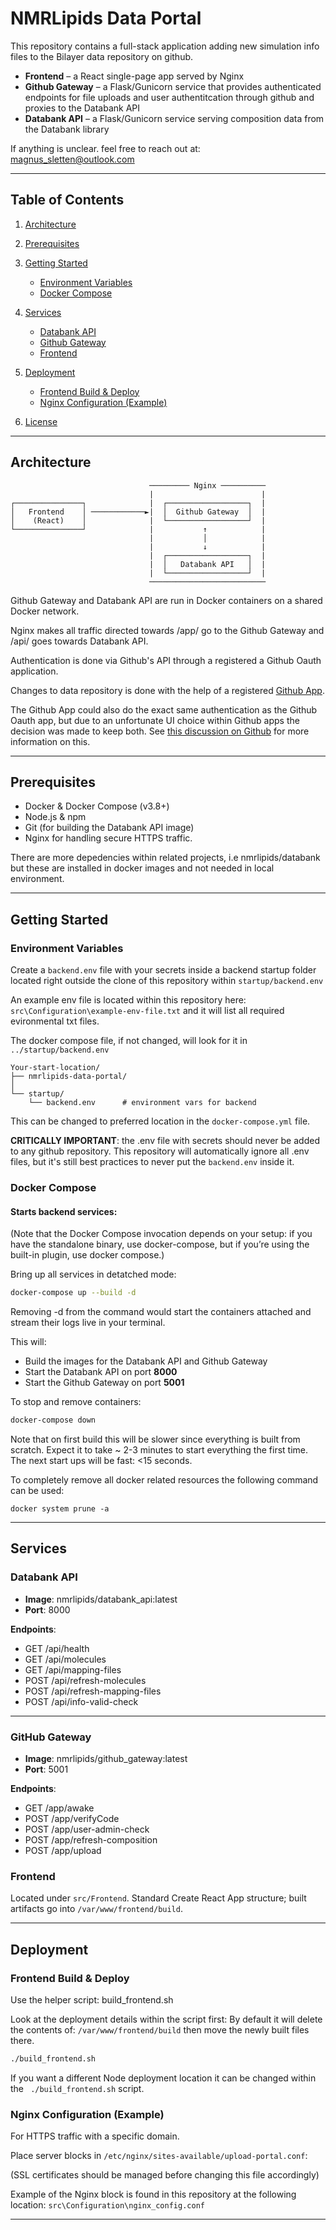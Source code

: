 # NMRLipids Data Portal

This repository contains a full-stack application adding new simulation info files to the Bilayer data repository on github.

* **Frontend** – a React single-page app served by Nginx
* **Github Gateway** – a Flask/Gunicorn service that provides authenticated endpoints for file uploads and user authentitcation through github and proxies to the Databank API
* **Databank API** – a Flask/Gunicorn service serving composition data from the Databank library

If anything is unclear. feel free to reach out at: magnus_sletten@outlook.com

---

## Table of Contents

1. [Architecture](#architecture)
2. [Prerequisites](#prerequisites)
3. [Getting Started](#getting-started)

   * [Environment Variables](#environment-variables)
   * [Docker Compose](#docker-compose)
4. [Services](#services)

   * [Databank API](#databank-api)
   * [Github Gateway](#github_gateway)
   * [Frontend](#frontend)
5. [Deployment](#deployment)

   * [Frontend Build & Deploy](#frontend-build--deploy)
   * [Nginx Configuration (Example)](#nginx-configuration-example)
6. [License](#license)

---

## Architecture

```text
                               ───────── Nginx ──────────
                               |                        |
┌───────────────┐              |  ┌──────────────────┐  |
│   Frontend    │ ────────────►|  │  Github Gateway  │  |
│    (React)    │              |  └──────────────────┘  |
└───────────────┘              |           ↑            |
                               |           │            |
                               |           ↓            |
                               |  ┌──────────────────┐  |
                               |  │   Databank API   │  |
                               |  └──────────────────┘  |
                               ──────────────────────────
```

Github Gateway and Databank API are run in Docker containers on a shared Docker network.

Nginx makes all traffic directed towards /app/ go to the Github Gateway and /api/ goes towards Databank API.

Authentication is done via Github's API through a registered a Github Oauth application. 

Changes to data repository is done with the help of a registered [Github App](https://github.com/apps/simulation-addition-helper). 

The Github App could also do the exact same authentication as the Github Oauth app, but due to an unfortunate UI choice within Github apps the decision was made to keep both. See [this discussion on Github](https://github.com/orgs/community/discussions/37117) for more information on this.

---

## Prerequisites

* Docker & Docker Compose (v3.8+)
* Node.js & npm 
* Git (for building the Databank API image)
* Nginx for handling secure HTTPS traffic. 

There are more depedencies within related projects, i.e nmrlipids/databank but these are installed in docker images and not needed in local environment.

---

## Getting Started

### Environment Variables

Create a `backend.env` file with your secrets inside a backend startup folder located right outside the clone of this repository within `startup/backend.env`

An example env file is located within this repository here:
`src\Configuration\example-env-file.txt` and it will list all required evironmental txt files. 

The docker compose file, if not changed, will look for it in  `../startup/backend.env`

```text
Your-start-location/
├── nmrlipids-data-portal/
│  
└── startup/
    └── backend.env      # environment vars for backend

```
This can be changed to preferred location in the `docker-compose.yml` file.

**CRITICALLY IMPORTANT**: the .env file with secrets should never be added to any github repository. This repository will automatically ignore all .env files, but it's still best practices to never put the `backend.env` inside it. 

### Docker Compose

#### Starts backend services:

(Note that the Docker Compose invocation depends on your setup: if you have the standalone binary, use docker-compose, but if you’re using the built-in plugin, use docker compose.)

Bring up all services in detatched mode:

```bash
docker-compose up --build -d 
```
Removing -d from the command would start the containers attached and stream their logs live in your terminal.

This will:

* Build the images for the Databank API and Github Gateway
* Start the Databank API on port **8000**
* Start the Github Gateway on port **5001**

To stop and remove containers:

```bash
docker-compose down
```

Note that on first build this will be slower since everything is built from scratch. Expect it to take ~ 2-3 minutes to start everything the first time. The next start ups will be fast: <15 seconds.

To completely remove all docker related resources the following command can be used:
```
docker system prune -a
```

---

## Services

### Databank API

* **Image**: nmrlipids/databank_api:latest  
* **Port**: 8000  

**Endpoints**:

- GET  /api/health  
- GET  /api/molecules  
- GET  /api/mapping-files  
- POST /api/refresh-molecules  
- POST /api/refresh-mapping-files  
- POST /api/info-valid-check  

---

### GitHub Gateway

* **Image**: nmrlipids/github_gateway:latest  
* **Port**: 5001  

**Endpoints**:

- GET  /app/awake  
- POST /app/verifyCode  
- POST /app/user-admin-check  
- POST /app/refresh-composition  
- POST /app/upload  


### Frontend

Located under `src/Frontend`. Standard Create React App structure; built artifacts go into `/var/www/frontend/build`.

---

## Deployment

### Frontend Build & Deploy

Use the helper script: build_frontend.sh

Look at the deployment details within the script first: By default it will delete the contents of: `/var/www/frontend/build` then move the newly built files there. 

```bash
./build_frontend.sh
```

If you want a different Node deployment location it can be changed within the ` ./build_frontend.sh` script. 

### Nginx Configuration (Example)

For HTTPS traffic with a specific domain. 

Place server blocks in `/etc/nginx/sites-available/upload-portal.conf`:

(SSL certificates should be managed before changing this file accordingly)

Example of the Nginx block is found in this repository at the following location: 
`src\Configuration\nginx_config.conf`

---
